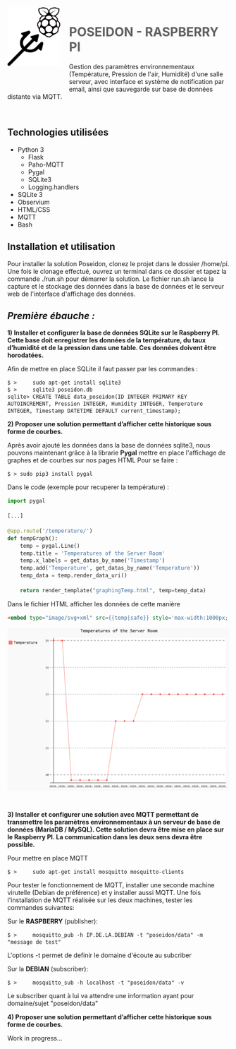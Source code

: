 <img src="Poseidon.png" align="left" width="120px"/>
<img align="left" width="0" height="192px" hspace="10"/>

> # **POSEIDON - RASPBERRY PI**

Gestion des paramètres environnementaux (Température, Pression de l'air, Humidité) d'une salle serveur, avec interface et système de notification par email, ainsi que sauvegarde sur base de données distante via MQTT.

<br>

## **Technologies utilisées**

- Python 3
  - Flask
  - Paho-MQTT
  - Pygal
  - SQLite3
  - Logging.handlers
- SQLite 3
- Observium
- HTML/CSS
- MQTT
- Bash

## **Installation et utilisation**

Pour installer la solution Poseidon, clonez le projet dans le dossier /home/pi. 
Une fois le clonage effectué, ouvrez un terminal dans ce dossier et tapez la commande ./run.sh pour démarrer la solution.
Le fichier run.sh lance la capture et le stockage des données dans la base de données et le serveur web de l'interface d'affichage des données.

## ***Première ébauche :***

**1)	Installer et configurer la base de données SQLite sur le Raspberry PI. Cette base doit enregistrer les données de la température, du taux d’humidité et de la pression dans une table. Ces données doivent être horodatées.**

Afin de mettre en place SQLite il faut passer par les commandes :
```
$ >     sudo apt-get install sqlite3
$ >     sqlite3 poseidon.db
sqlite> CREATE TABLE data_poseidon(ID INTEGER PRIMARY KEY AUTOINCREMENT, Pression INTEGER, Humidity INTEGER, Temperature INTEGER, Timestamp DATETIME DEFAULT current_timestamp);
```


**2)	Proposer une solution permettant d’afficher cette historique sous forme de courbes.**

Après avoir ajouté les données dans la base de données sqlite3, nous pouvons maintenant grâce à la librarie **Pygal** mettre en place l'affichage de graphes et de courbes sur nos pages HTML
Pour se faire : 
```
$ > sudo pip3 install pygal
```
Dans le code (exemple pour recuperer la température) :
```python
import pygal

[...]

@app.route('/temperature/')
def tempGraph():
    temp = pygal.Line()
    temp.title = 'Temperatures of the Server Room'
    temp.x_labels = get_datas_by_name('Timestamp')
    temp.add('Temperature', get_datas_by_name('Temperature'))
    temp_data = temp.render_data_uri()
    
    return render_template("graphingTemp.html", temp=temp_data)
```
Dans le fichier HTML afficher les données de cette manière 

```html
<embed type="image/svg+xml" src={{temp|safe}} style='max-width:1000px; border-radius: 10px; background-color: lavender'/>	
```
<p align="center">
<img src="data_temp.png" align="center" width="700px"/>
</p>
<br>


**3)	Installer et configurer une solution avec MQTT permettant de transmettre les paramètres environnementaux à un serveur de base de données (MariaDB / MySQL). Cette solution devra être mise en place sur le Raspberry PI. La communication dans les deux sens devra être possible.**

Pour mettre en place MQTT 
```
$ >     sudo apt-get install mosquitto mosquitto-clients  
```
Pour tester le fonctionnement de MQTT, installer une seconde machine virutelle (Debian de préférence) et y installer aussi MQTT.
Une fois l'installation de MQTT réalisée sur les deux machines, tester les commandes suivantes:

Sur le **RASPBERRY** (publisher):
```
$ >     mosquitto_pub -h IP.DE.LA.DEBIAN -t "poseidon/data" -m "message de test"
```

L'options -t permet de definir le domaine d'écoute au subcriber 

Sur la **DEBIAN** (subscriber):
```
$ >     mosquitto_sub -h localhost -t "poseidon/data" -v
```

Le subscriber quant à lui va attendre une information ayant pour domaine/sujet "poseidon/data"



**4)	Proposer une solution permettant d’afficher cette historique sous forme de courbes.**

Work in progress...
